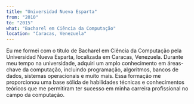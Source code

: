 ```yaml
---
title: "Universidad Nueva Esparta"
from: "2010"
to: "2015"
what: "Bacharel em Ciência da Computação"
location: "Caracas, Venezuela"
---
```


Eu me formei com o título de Bacharel em Ciência da Computação pela Universidad Nueva Esparta, localizada em Caracas, Venezuela. Durante meu tempo na universidade, adquiri um amplo conhecimento em áreas-chave da computação, incluindo programação, algoritmos, bancos de dados, sistemas operacionais e muito mais. Essa formação me proporcionou uma base sólida de habilidades técnicas e conhecimentos teóricos que me permitiram ter sucesso em minha carreira profissional no campo da computação.

